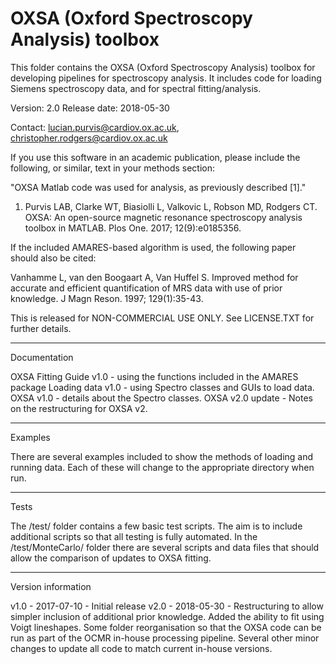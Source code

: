 # OXSA (Oxford Spectroscopy Analysis) toolbox
This folder contains the OXSA (Oxford Spectroscopy Analysis) toolbox for developing pipelines for spectroscopy analysis. It includes code for loading Siemens spectroscopy data, and for spectral fitting/analysis.

Version: 2.0
Release date: 2018-05-30

Contact: lucian.purvis@cardiov.ox.ac.uk, christopher.rodgers@cardiov.ox.ac.uk

If you use this software in an academic publication, please include the following, or similar, text in your methods section:

"OXSA Matlab code was used for analysis, as previously described [1]."

1.	Purvis LAB, Clarke WT, Biasiolli L, Valkovic L, Robson MD, Rodgers CT. OXSA: An open-source magnetic resonance spectroscopy analysis toolbox in MATLAB. Plos One. 2017; 12(9):e0185356.

If the included AMARES-based algorithm is used, the following paper should also be cited:

Vanhamme L, van den Boogaart A, Van Huffel S. Improved method for accurate and efficient quantification of MRS data with use of prior knowledge. J Magn Reson. 1997; 129(1):35-43.

This is released for NON-COMMERCIAL USE ONLY. See LICENSE.TXT for further details.

***
Documentation

OXSA Fitting Guide v1.0 - using the functions included in the AMARES package
Loading data v1.0 - using Spectro classes and GUIs to load data.
OXSA v1.0 - details about the Spectro classes.
OXSA v2.0 update - Notes on the restructuring for OXSA v2.

***
Examples

There are several examples included to show the methods of loading and running data. 
Each of these will change to the appropriate directory when run.

***
Tests

The /test/ folder contains a few basic test scripts. The aim is to include additional scripts so that all testing is fully automated.
In the /test/MonteCarlo/ folder there are several scripts and data files that should allow the comparison of updates to OXSA fitting.

***
Version information

v1.0 - 2017-07-10 - Initial release
v2.0 - 2018-05-30 - Restructuring to allow simpler inclusion of additional prior knowledge. Added the ability to fit using Voigt lineshapes.
					Some folder reorganisation so that the OXSA code can be run as part of the OCMR in-house processing pipeline. Several other
					minor changes to update all code to match current in-house versions.
